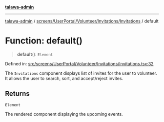 [**talawa-admin**](../../../../../../README.md)

***

[talawa-admin](../../../../../../README.md) / [screens/UserPortal/Volunteer/Invitations/Invitations](../README.md) / default

# Function: default()

> **default**(): `Element`

Defined in: [src/screens/UserPortal/Volunteer/Invitations/Invitations.tsx:32](https://github.com/gautam-divyanshu/talawa-admin/blob/2490b2ea9583ec972ca984b1d93932def1c9f92b/src/screens/UserPortal/Volunteer/Invitations/Invitations.tsx#L32)

The `Invitations` component displays list of invites for the user to volunteer.
It allows the user to search, sort, and accept/reject invites.

## Returns

`Element`

The rendered component displaying the upcoming events.
